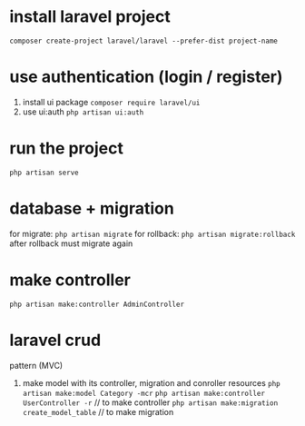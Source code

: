 # install laravel project

`composer create-project laravel/laravel --prefer-dist project-name`

# use authentication (login / register)

1. install ui package
   `composer require laravel/ui`
2. use ui:auth
   `php artisan ui:auth`

# run the project

`php artisan serve`

# database + migration

for migrate:
`php artisan migrate`
for rollback:
`php artisan migrate:rollback` after rollback must migrate again

# make controller

`php artisan make:controller AdminController`

# laravel crud

pattern (MVC)

1. make model with its controller, migration and conroller resources
   `php artisan make:model Category -mcr`
   `php artisan make:controller UserController -r` // to make controller
   `php artisan make:migration create_model_table` // to make migration
